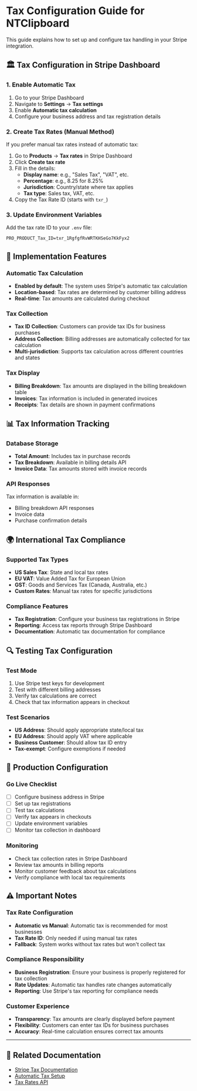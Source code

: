 # Tax Configuration Guide for NTClipboard

This guide explains how to set up and configure tax handling in your Stripe integration.

## 🏛️ Tax Configuration in Stripe Dashboard

### 1. Enable Automatic Tax

1. Go to your Stripe Dashboard
2. Navigate to **Settings** → **Tax settings**
3. Enable **Automatic tax calculation**
4. Configure your business address and tax registration details

### 2. Create Tax Rates (Manual Method)

If you prefer manual tax rates instead of automatic tax:

1. Go to **Products** → **Tax rates** in Stripe Dashboard
2. Click **Create tax rate**
3. Fill in the details:
   - **Display name**: e.g., "Sales Tax", "VAT", etc.
   - **Percentage**: e.g., 8.25 for 8.25%
   - **Jurisdiction**: Country/state where tax applies
   - **Tax type**: Sales tax, VAT, etc.
4. Copy the Tax Rate ID (starts with `txr_`)

### 3. Update Environment Variables

Add the tax rate ID to your `.env` file:

```env
PRO_PRODUCT_Tax_ID=txr_1RgfgfRvWRTKHSeGo7KkFyx2
```

## 🔧 Implementation Features

### Automatic Tax Calculation

- **Enabled by default**: The system uses Stripe's automatic tax calculation
- **Location-based**: Tax rates are determined by customer billing address
- **Real-time**: Tax amounts are calculated during checkout

### Tax Collection

- **Tax ID Collection**: Customers can provide tax IDs for business purchases
- **Address Collection**: Billing addresses are automatically collected for tax calculation
- **Multi-jurisdiction**: Supports tax calculation across different countries and states

### Tax Display

- **Billing Breakdown**: Tax amounts are displayed in the billing breakdown table
- **Invoices**: Tax information is included in generated invoices
- **Receipts**: Tax details are shown in payment confirmations

## 📊 Tax Information Tracking

### Database Storage

- **Total Amount**: Includes tax in purchase records
- **Tax Breakdown**: Available in billing details API
- **Invoice Data**: Tax amounts stored with invoice records

### API Responses

Tax information is available in:

- Billing breakdown API responses
- Invoice data
- Purchase confirmation details

## 🌍 International Tax Compliance

### Supported Tax Types

- **US Sales Tax**: State and local tax rates
- **EU VAT**: Value Added Tax for European Union
- **GST**: Goods and Services Tax (Canada, Australia, etc.)
- **Custom Rates**: Manual tax rates for specific jurisdictions

### Compliance Features

- **Tax Registration**: Configure your business tax registrations in Stripe
- **Reporting**: Access tax reports through Stripe Dashboard
- **Documentation**: Automatic tax documentation for compliance

## 🔍 Testing Tax Configuration

### Test Mode

1. Use Stripe test keys for development
2. Test with different billing addresses
3. Verify tax calculations are correct
4. Check that tax information appears in checkout

### Test Scenarios

- **US Address**: Should apply appropriate state/local tax
- **EU Address**: Should apply VAT where applicable
- **Business Customer**: Should allow tax ID entry
- **Tax-exempt**: Configure exemptions if needed

## 🚀 Production Configuration

### Go Live Checklist

- [ ] Configure business address in Stripe
- [ ] Set up tax registrations
- [ ] Test tax calculations
- [ ] Verify tax appears in checkouts
- [ ] Update environment variables
- [ ] Monitor tax collection in dashboard

### Monitoring

- Check tax collection rates in Stripe Dashboard
- Review tax amounts in billing reports
- Monitor customer feedback about tax calculations
- Verify compliance with local tax requirements

## ⚠️ Important Notes

### Tax Rate Configuration

- **Automatic vs Manual**: Automatic tax is recommended for most businesses
- **Tax Rate ID**: Only needed if using manual tax rates
- **Fallback**: System works without tax rates but won't collect tax

### Compliance Responsibility

- **Business Registration**: Ensure your business is properly registered for tax collection
- **Rate Updates**: Automatic tax handles rate changes automatically
- **Reporting**: Use Stripe's tax reporting for compliance needs

### Customer Experience

- **Transparency**: Tax amounts are clearly displayed before payment
- **Flexibility**: Customers can enter tax IDs for business purchases
- **Accuracy**: Real-time calculation ensures correct tax amounts

---

## 🔗 Related Documentation

- [Stripe Tax Documentation](https://stripe.com/docs/tax)
- [Automatic Tax Setup](https://stripe.com/docs/tax/set-up)
- [Tax Rates API](https://stripe.com/docs/api/tax_rates)
